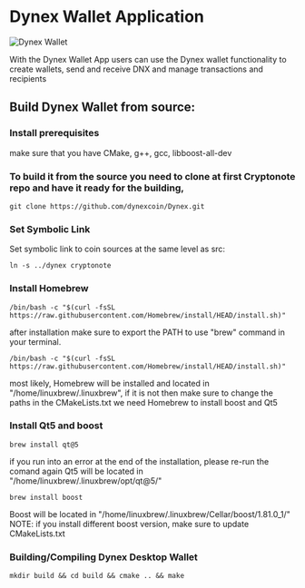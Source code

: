 # Dynex Wallet Application

![Dynex Wallet](https://github.com/dynexcoin/Dynex-Wallet-App/raw/main/dynexwallet.png)

With the Dynex Wallet App users can use the Dynex wallet functionality to create wallets, send and receive DNX and manage transactions and recipients

## Build Dynex Wallet from source:

### Install prerequisites

make sure that you have CMake, g++, gcc, libboost-all-dev

### To build it from the source you need to clone at first Cryptonote repo and have it ready for the building,
```
git clone https://github.com/dynexcoin/Dynex.git
```

### Set Symbolic Link

Set symbolic link to coin sources at the same level as src:
```
ln -s ../dynex cryptonote
```

### Install Homebrew
```
/bin/bash -c "$(curl -fsSL https://raw.githubusercontent.com/Homebrew/install/HEAD/install.sh)"
```
after installation make sure to export the PATH to use "brew" command in your terminal.
```
/bin/bash -c "$(curl -fsSL https://raw.githubusercontent.com/Homebrew/install/HEAD/install.sh)"
```
most likely, Homebrew will be installed and located in "/home/linuxbrew/.linuxbrew", if it is not then make sure to change the paths in the CMakeLists.txt
we need Homebrew to install boost and Qt5

### Install Qt5 and boost

```
brew install qt@5
```
if you run into an error at the end of the installation, please re-run the comand again
Qt5 will be located in "/home/linuxbrew/.linuxbrew/opt/qt@5/"

```
brew install boost
```
Boost will be located in "/home/linuxbrew/.linuxbrew/Cellar/boost/1.81.0_1/"
NOTE: if you install different boost version, make sure to update CMakeLists.txt

### Building/Compiling Dynex Desktop Wallet

```
mkdir build && cd build && cmake .. && make
```

